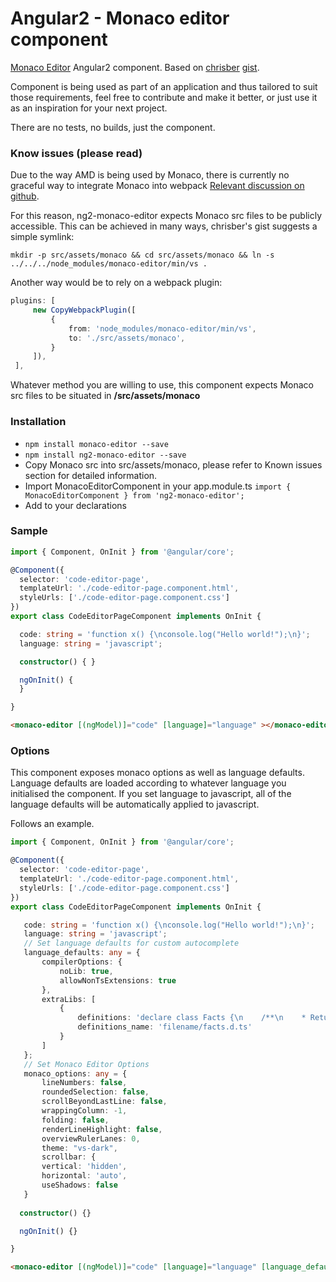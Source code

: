 # Angular2 - Monaco editor component

[Monaco Editor](https://github.com/Microsoft/monaco-editor/) Angular2 component.
Based on [chrisber](https://gist.github.com/chrisber) [gist](https://gist.github.com/chrisber/ef567098216319784c0596c5dac8e3aa). 

Component is being used as part of an application and thus tailored to suit those requirements, feel free to contribute and make it better, or just use it as an inspiration for your next project.

There are no tests, no builds, just the component.

### Know issues (please read)
Due to the way AMD is being used by Monaco, there is currently no graceful way to integrate Monaco into webpack [Relevant discussion on github](https://github.com/Microsoft/monaco-editor/issues/18#issuecomment-231788869). 

For this reason, ng2-monaco-editor expects Monaco src files to be publicly accessible. This can be achieved in many ways, chrisber's gist suggests a simple symlink:

`mkdir -p src/assets/monaco && cd src/assets/monaco && ln -s ../../../node_modules/monaco-editor/min/vs .`

Another way would be to rely on a webpack plugin:

```typescript
plugins: [
     new CopyWebpackPlugin([
         {
             from: 'node_modules/monaco-editor/min/vs',
             to: './src/assets/monaco',
         }
     ]),
 ],
 ```
 
 Whatever method you are willing to use, this component expects Monaco src files to be situated in **/src/assets/monaco**


### Installation

- `npm install monaco-editor --save`
- `npm install ng2-monaco-editor --save`
- Copy Monaco src into src/assets/monaco, please refer to Known issues section for detailed information.
- Import MonacoEditorComponent in your app.module.ts `import { MonacoEditorComponent } from 'ng2-monaco-editor';`
- Add to your declarations    

### Sample

```typescript
import { Component, OnInit } from '@angular/core';

@Component({
  selector: 'code-editor-page',
  templateUrl: './code-editor-page.component.html',
  styleUrls: ['./code-editor-page.component.css']
})
export class CodeEditorPageComponent implements OnInit {

  code: string = 'function x() {\nconsole.log("Hello world!");\n}';
  language: string = 'javascript';

  constructor() { }

  ngOnInit() {
  }

}
```

```html
<monaco-editor [(ngModel)]="code" [language]="language" ></monaco-editor>
```

### Options

This component exposes monaco options as well as language defaults.
Language defaults are loaded according to whatever language you initialised the component. If you set language to javascript, all of  the language defaults will be automatically applied to javascript.

Follows an example.
 
 ```typescript
 import { Component, OnInit } from '@angular/core';
 
 @Component({
   selector: 'code-editor-page',
   templateUrl: './code-editor-page.component.html',
   styleUrls: ['./code-editor-page.component.css']
 })
 export class CodeEditorPageComponent implements OnInit {
 
    code: string = 'function x() {\nconsole.log("Hello world!");\n}';
    language: string = 'javascript';
    // Set language defaults for custom autocomplete
    language_defaults: any = {
        compilerOptions: {
            noLib: true,
            allowNonTsExtensions: true
        },
        extraLibs: [
            {
                definitions: 'declare class Facts {\n    /**\n    * Returns the next fact\n     */\n    static next():string\n }',
                definitions_name: 'filename/facts.d.ts'
            }
        ]
    };
    // Set Monaco Editor Options
    monaco_options: any = {
        lineNumbers: false,
        roundedSelection: false,
        scrollBeyondLastLine: false,
        wrappingColumn: -1,
        folding: false,
        renderLineHighlight: false,
        overviewRulerLanes: 0,
        theme: "vs-dark",
        scrollbar: {
        vertical: 'hidden',
        horizontal: 'auto',
        useShadows: false
    }
    
   constructor() {}
 
   ngOnInit() {}
 
 }
 ```
 
 ```html
 <monaco-editor [(ngModel)]="code" [language]="language" [language_defaults]="language_defaults" [options]="monaco_options"></monaco-editor>
 ```